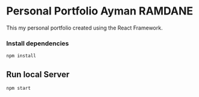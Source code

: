 # Personal Portfolio Ayman RAMDANE

This my personal portfolio created using the React Framework.

### Install dependencies
```
npm install
```

## Run local Server

```
npm start
```